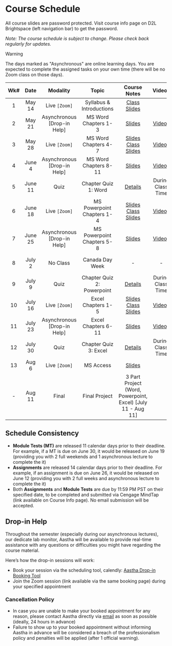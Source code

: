 <!-- markdownlint-disable -->

# Course Schedule

All course slides are password protected. Visit course info page on D2L Brightspace (left navigation bar) to get the password.

*Note: The course schedule is subject to change. Please check back regularly for updates.*

> [!WARNING]
> The days marked as "Asynchronous" are online learning days. You are expected to complete the assigned tasks on your own time (there will be no Zoom class on those days). 


| **Wk#** | **Date** |        **Modality**         |         **Topic**          |                                        **Course Notes**                                         |                  **Videos**                   |    **Assignments**     |     **Module Test**      |
| :-----: | :------: | :-------------------------: | :------------------------: | :---------------------------------------------------------------------------------------------: | :-------------------------------------------: | :--------------------: | :----------------------: |
|    1    |  May 14  |        Live `[Zoom]`        |  Syllabus & Introductions  |                           [Class Slides](http://tiny.cc/110-SU25-W1)                            |                                               |                        |                          |
|    2    |  May 21  | Asynchronous [Drop-in Help] |    MS Word Chapters 1-3    |                         [Slides](http://tiny.cc/CIS110-BUS160-WORD-1-3)                         |    [Videos](videos.md#word---chapters-1-3)    |                        |                          |
|    3    |  May 28  |        Live `[Zoom]`        |    MS Word Chapters 4-7    | [Slides](http://tiny.cc/CIS110-BUS160-WORD-4-7) <br> [Class Slides](http://tiny.cc/110-SU25-W3) |    [Videos](videos.md#word---chapters-4-7)    |                        |    Word 1-5  (May 26)    |
|    4    |  June 4  | Asynchronous [Drop-in Help] |   MS Word Chapters 8-11    |                        [Slides](http://tiny.cc/CIS110-BUS160-WORD-8-11)                         |   [Videos](videos.md#word---chapters-8-11)    |    Word 1 (June 5)     |                          |
|    5    | June 11  |            Quiz             |    Chapter Quiz 1: Word    |                                       [Details](quiz.md)                                        |               During Class Time               |                        |   Word 6-11  (June 9)    |
|    6    | June 18  |        Live `[Zoom]`        | MS Powerpoint Chapters 1-4 | [Slides](http://tiny.cc/CIS110-BUS160-PPT-1-4) <br> [Class Slides](http://tiny.cc/110-SU25-W6)  | [Videos](videos.md#powerpoint---chapters-1-3) |    Word 2 (June 19)    |                          |
|    7    | June 25  | Asynchronous [Drop-in Help] | MS Powerpoint Chapters 5-8 |                         [Slides](http://tiny.cc/CIS110-BUS160-PPT-5-8)                          | [Videos](videos.md#powerpoint---chapters-4-7) | Powerpoint 1 (June 26) | Powerpoint 1-3 (June 23) |
|    8    |  July 2  |          No Class           |      Canada Day Week       |                                                -                                                |                       -                       |                        | Powerpoint 4-7 (June 30) |
|    9    |  July 9  |            Quiz             | Chapter Quiz 2: Powerpoint |                                       [Details](quiz.md)                                        |               During Class Time               | Powerpoint 2 (July 10) |                          |
|   10    | July 16  |        Live `[Zoom]`        |     Excel Chapters 1-5     |                        [Slides](http://tiny.cc/CIS110-BUS160-EXCEL-1-5) <br> [Class Slides](http://tiny.cc/110-SU25-W10)                         |   [Videos](videos.md#excel---chapters-1-6)    |                        |   Excel 1-6 (July 14)    |
|   11    | July 23  | Asynchronous [Drop-in Help] |    Excel Chapters 6-11     |                        [Slides](http://tiny.cc/CIS110-BUS160-EXCEL-6-11)                        |   [Videos](videos.md#excel---chapters-6-11)   |   Excel 1 (July 24)    |   Excel 7-11 (July 21)   |
|   12    | July 30  |            Quiz             |   Chapter Quiz 3: Excel    |                                       [Details](quiz.md)                                        |               During Class Time               |   Excel 2 (July 31)    |                          |
|   13    |  Aug 6   |        Live `[Zoom]`        |         MS Access          |                          [Slides](http://tiny.cc/CIS110-BUS160-ACCESS)                          |                                               |                        |      Access (Aug 4)      |
|    -    |  Aug 11  |            Final            |       Final Project        |                   3 Part Project (Word, Powerpoint, Excel) [July 11 - Aug 11]                   |                                               |                        |                          |


## Schedule Consistency 

- **Module Tests (MT)** are released 11 calendar days prior to their deadline. For example, if a MT is due on June 30, it would be released on June 19 (providing you with 2 full weekends and 1 asynchronous lecture to complete the it)
- **Assignments** are released 14 calendar days prior to their deadline. For example, if an assignment is due on June 26, it would be released on June 12 (providing you with 2 full weeks and asynchronous lecture to complete the it)
- Both **Assignments** and **Module Tests** are due by 11:59 PM PST on their specified date, to be completed and submitted via Cengage MindTap (link available on Course Info page). No email submission will be accepted. 

## Drop-in Help

Throughout the semester (especially during our asynchronous lectures), our dedicate lab monitor, Aastha will be available to provide real-time assistance with any questions or difficulties you might have regarding the course material.

Here’s how the drop-in sessions will work:
- Book your session via the scheduling tool, calendly: [Aastha Drop-in Booking Tool](https://calendly.com/aastha-anand-student/aastha-s-office-hours)
- Join the Zoom session (link available via the same booking page) during your specified appointment 

### Cancellation Policy
- In case you are unable to make your booked appointment for any reason, please contact Aastha directly via [email](mailto:Aastha.Anand@student.ufv.ca) as soon as possible (ideally, 24 hours in advance)
- Failure to show up to your booked appointment without informing Aastha in advance will be considered a breach of the professionalism policy and penalties will be applied (after 1 official warning).
